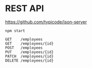 # REST API

https://github.com/typicode/json-server

```
npm start
```

```
GET    /employees
GET    /employees/{id}
POST   /employees
PUT    /employees/{id}
PATCH  /employees/{id}
DELETE /employees/{id}
```
